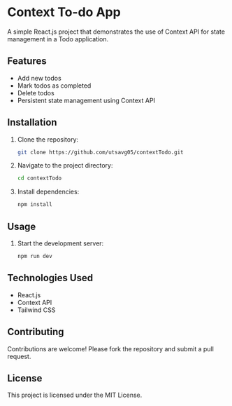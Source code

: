 # Context To-do App

A simple React.js project that demonstrates the use of Context API for state management in a Todo application.

## Features

- Add new todos
- Mark todos as completed
- Delete todos
- Persistent state management using Context API

## Installation

1. Clone the repository:
    ```bash
    git clone https://github.com/utsavg05/contextTodo.git
    ```
2. Navigate to the project directory:
    ```bash
    cd contextTodo
    ```
3. Install dependencies:
    ```bash
    npm install
    ```

## Usage

1. Start the development server:
    ```bash
    npm run dev
    ```

## Technologies Used

- React.js
- Context API
- Tailwind CSS

## Contributing

Contributions are welcome! Please fork the repository and submit a pull request.

## License

This project is licensed under the MIT License.